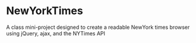 # NewYorkTimes
A class mini-project designed to create a readable NewYork times browser using jQuery, ajax, and the NYTimes API
